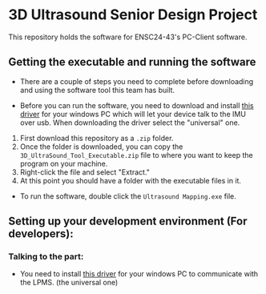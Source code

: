 # 3D Ultrasound Senior Design Project

This repository holds the software for ENSC24-43's PC-Client software.

## Getting the executable and running the software

- There are a couple of steps you need to complete before downloading and using the software 
  tool this team has built.

- Before you can run the software, you need to download and install [this driver] for your windows PC
  which will let your device talk to the IMU over usb. When downloading the driver select the
  "universal" one.

1. First download this repository as a `.zip` folder.
2. Once the folder is downloaded, you can copy the `3D_UltraSound_Tool_Executable.zip` file
   to where you want to keep the program on your machine.
3. Right-click the file and select "Extract."
4. At this point you should have a folder with the executable files in it.

- To run the software, double click the `Ultrasound Mapping.exe` file.

## Setting up your development environment (For developers):

### Talking to the part:

- You need to install [this driver] for your windows PC to communicate with the LPMS. (the universal one)

[this driver]:https://www.silabs.com/developers/usb-to-uart-bridge-vcp-drivers?tab=downloads

